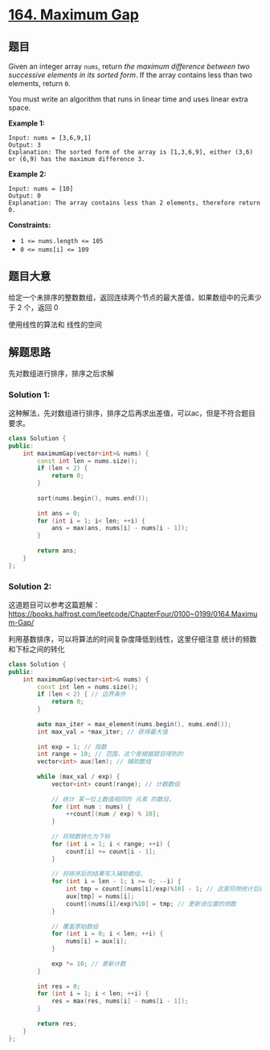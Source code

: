 # [164. Maximum Gap](https://leetcode.com/problems/maximum-gap/)

## 题目

Given an integer array `nums`, return *the maximum difference between two successive elements in its sorted form*. If the array contains less than two elements, return `0`.

You must write an algorithm that runs in linear time and uses linear extra space.

 

**Example 1:**

```
Input: nums = [3,6,9,1]
Output: 3
Explanation: The sorted form of the array is [1,3,6,9], either (3,6) or (6,9) has the maximum difference 3.
```

**Example 2:**

```
Input: nums = [10]
Output: 0
Explanation: The array contains less than 2 elements, therefore return 0.
```

 

**Constraints:**

- `1 <= nums.length <= 105`
- `0 <= nums[i] <= 109`

## 题目大意

给定一个未排序的整数数组，返回连续两个节点的最大差值，如果数组中的元素少于 2 个，返回 0

使用线性的算法和 线性的空间

## 解题思路

先对数组进行排序，排序之后求解

### Solution 1:

这种解法，先对数组进行排序，排序之后再求出差值，可以ac，但是不符合题目要求。

```c++
class Solution {
public:
    int maximumGap(vector<int>& nums) {
        const int len = nums.size();
        if (len < 2) {
            return 0;
        }
        
        sort(nums.begin(), nums.end());
        
        int ans = 0;
        for (int i = 1; i< len; ++i) {
            ans = max(ans, nums[i] - nums[i - 1]);
        }
        
        return ans;
    }
};
```

### Solution 2:

这道题目可以参考这篇题解：https://books.halfrost.com/leetcode/ChapterFour/0100~0199/0164.Maximum-Gap/

利用基数排序，可以将算法的时间复杂度降低到线性，这里仔细注意 统计的频数和下标之间的转化

`````c++
class Solution {
public:
    int maximumGap(vector<int>& nums) {
        const int len = nums.size();
        if (len < 2) { // 边界条件
            return 0;
        }
        
        auto max_iter = max_element(nums.begin(), nums.end());
        int max_val = *max_iter; // 获得最大值
        
        int exp = 1; // 指数
        int range = 10; // 范围，这个是根据题目得到的
        vector<int> aux(len); // 辅助数组
        
        while (max_val / exp) {
            vector<int> count(range); // 计数数组
            
            // 统计 某一位上数值相同的 元素 的数目，
            for (int num : nums) {
                ++count[(num / exp) % 10];
            }
            
            // 将频数转化为下标
            for (int i = 1; i < range; ++i) {
                count[i] += count[i - 1];
            }
            
            // 将排序后的结果写入辅助数组，
            for (int i = len - 1; i >= 0; --i) {
                int tmp = count[(nums[i]/exp)%10] - 1; // 这里将频统计后的频数转为下标的时候要 -1，不然会越界
                aux[tmp] = nums[i];
                count[(nums[i]/exp)%10] = tmp; // 更新该位置的频数
            }
            
            // 覆盖原始数组
            for (int i = 0; i < len; ++i) {
                nums[i] = aux[i];
            }
            
            exp *= 10; // 更新计数
        }
        
        int res = 0;
        for (int i = 1; i < len; ++i) {
            res = max(res, nums[i] - nums[i - 1]);
        }
        
        return res;
    }
};
`````


